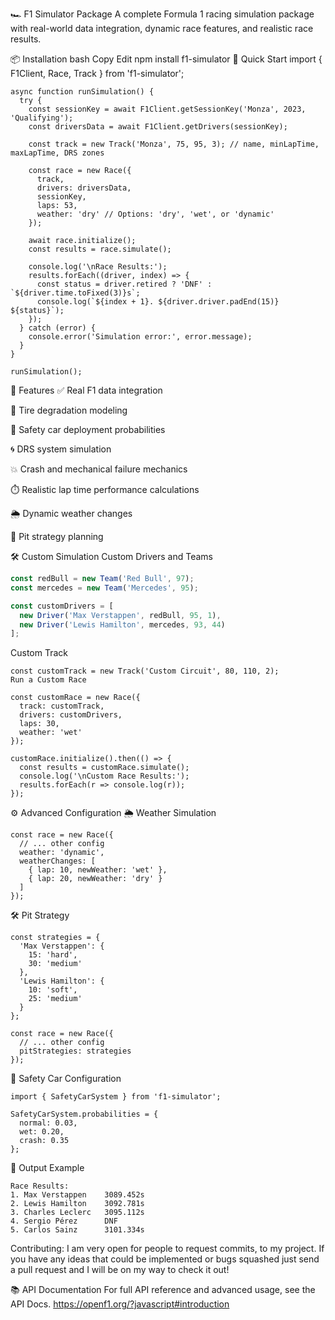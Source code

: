 🏎️ F1 Simulator Package
A complete Formula 1 racing simulation package with real-world data integration, dynamic race features, and realistic race results.

📦 Installation
bash
Copy
Edit
npm install f1-simulator
🚀 Quick Start
import { F1Client, Race, Track } from 'f1-simulator';
```
async function runSimulation() {
  try {
    const sessionKey = await F1Client.getSessionKey('Monza', 2023, 'Qualifying');
    const driversData = await F1Client.getDrivers(sessionKey);

    const track = new Track('Monza', 75, 95, 3); // name, minLapTime, maxLapTime, DRS zones

    const race = new Race({
      track,
      drivers: driversData,
      sessionKey,
      laps: 53,
      weather: 'dry' // Options: 'dry', 'wet', or 'dynamic'
    });

    await race.initialize();
    const results = race.simulate();

    console.log('\nRace Results:');
    results.forEach((driver, index) => {
      const status = driver.retired ? 'DNF' : `${driver.time.toFixed(3)}s`;
      console.log(`${index + 1}. ${driver.driver.padEnd(15)} ${status}`);
    });
  } catch (error) {
    console.error('Simulation error:', error.message);
  }
}

runSimulation();
```
🧰 Features
✅ Real F1 data integration

🛞 Tire degradation modeling

🚨 Safety car deployment probabilities

🌀 DRS system simulation

💥 Crash and mechanical failure mechanics

⏱️ Realistic lap time performance calculations

🌦️ Dynamic weather changes

🧠 Pit strategy planning

🛠️ Custom Simulation
Custom Drivers and Teams
```javascript
const redBull = new Team('Red Bull', 97);
const mercedes = new Team('Mercedes', 95);

const customDrivers = [
  new Driver('Max Verstappen', redBull, 95, 1),
  new Driver('Lewis Hamilton', mercedes, 93, 44)
];
```
Custom Track
```
const customTrack = new Track('Custom Circuit', 80, 110, 2);
Run a Custom Race

const customRace = new Race({
  track: customTrack,
  drivers: customDrivers,
  laps: 30,
  weather: 'wet'
});

customRace.initialize().then(() => {
  const results = customRace.simulate();
  console.log('\nCustom Race Results:');
  results.forEach(r => console.log(r));
});
```
⚙️ Advanced Configuration
🌦️ Weather Simulation
```
const race = new Race({
  // ... other config
  weather: 'dynamic',
  weatherChanges: [
    { lap: 10, newWeather: 'wet' },
    { lap: 20, newWeather: 'dry' }
  ]
});
```
🛠️ Pit Strategy
```
const strategies = {
  'Max Verstappen': {
    15: 'hard',
    30: 'medium'
  },
  'Lewis Hamilton': {
    10: 'soft',
    25: 'medium'
  }
};
```
```
const race = new Race({
  // ... other config
  pitStrategies: strategies
});
```
🚓 Safety Car Configuration
```
import { SafetyCarSystem } from 'f1-simulator';

SafetyCarSystem.probabilities = {
  normal: 0.03,
  wet: 0.20,
  crash: 0.35
};
```
🧾 Output Example
```
Race Results:
1. Max Verstappen    3089.452s
2. Lewis Hamilton    3092.781s
3. Charles Leclerc   3095.112s
4. Sergio Pérez      DNF
5. Carlos Sainz      3101.334s
```

Contributing:
  I am very open for people to request commits, to my project. If you have any ideas that could be implemented or bugs squashed just send a pull request and I will be on my way to check it out!

📚 API Documentation
For full API reference and advanced usage, see the API Docs.
https://openf1.org/?javascript#introduction
